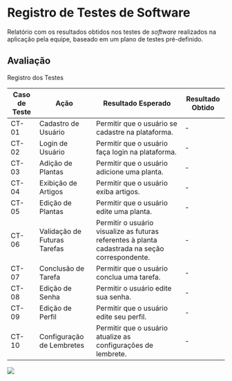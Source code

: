 # Registro de Testes de Software
Relatório com os resultados obtidos nos testes de _software_ realizados na aplicação pela equipe, baseado em um plano de testes pré-definido.

## Avaliação

Registro dos Testes

|Caso de Teste |Ação                                 |Resultado Esperado                               |Resultado Obtido                            |
|--------------|-------------------------------------|-------------------------------------------------|--------------------------------------------|
|CT-01         |Cadastro de Usuário                    |Permitir que o usuário se cadastre na plataforma.|-|
|CT-02         |Login de Usuário                     |Permitir que o usuário faça login na plataforma. |-|
|CT-03         |Adição de Plantas   |Permitir que o usuário adicione uma planta. |-|
|CT-04         |Exibição de Artigos |Permitir que o usuário exiba artigos. |-|
|CT-05         |Edição de Plantas           |Permitir que o usuário edite uma planta. |-|
|CT-06         |Validação de Futuras Tarefas    |Permitir o usuário visualize as futuras referentes à planta cadastrada na seção correspondente. |-|
|CT-07         |Conclusão de Tarefa                     |Permitir que o usuário conclua uma tarefa. |-|
|CT-08         |Edição de Senha |Permitir o usuário edite sua senha. |-|
|CT-09         |Edição de Perfil              |Permitir que o usuário edite seu perfil. |-|
|CT-10         |Configuração de Lembretes              |Permitir que o usuário atualize as configurações de lembrete. |-|

![](.img/testesoftware01.png)
